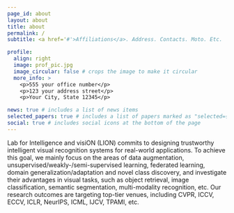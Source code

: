 ```yaml
---
page_id: about
layout: about
title: about
permalink: /
subtitle: <a href='#'>Affiliations</a>. Address. Contacts. Moto. Etc.

profile:
  align: right
  image: prof_pic.jpg
  image_circular: false # crops the image to make it circular
  more_info: >
    <p>555 your office number</p>
    <p>123 your address street</p>
    <p>Your City, State 12345</p>

news: true # includes a list of news items
selected_papers: true # includes a list of papers marked as "selected={true}"
social: true # includes social icons at the bottom of the page
---
```


Lab for Intelligence and visiON (LION) commits to designing trustworthy intelligent visual recognition systems for real-world applications. To achieve this goal, we mainly focus on the areas of data augmentation, unsupervised/weakly-/semi-supervised learning, federated learning, domain generalization/adaptation and novel class discovery, and investigate their advantages in visual tasks, such as object retrieval, image classification, semantic segmentation, multi-modality recognition, etc. Our research outcomes are targeting top-tier venues, including CVPR, ICCV, ECCV, ICLR, NeurIPS, ICML, IJCV, TPAMI, etc.
